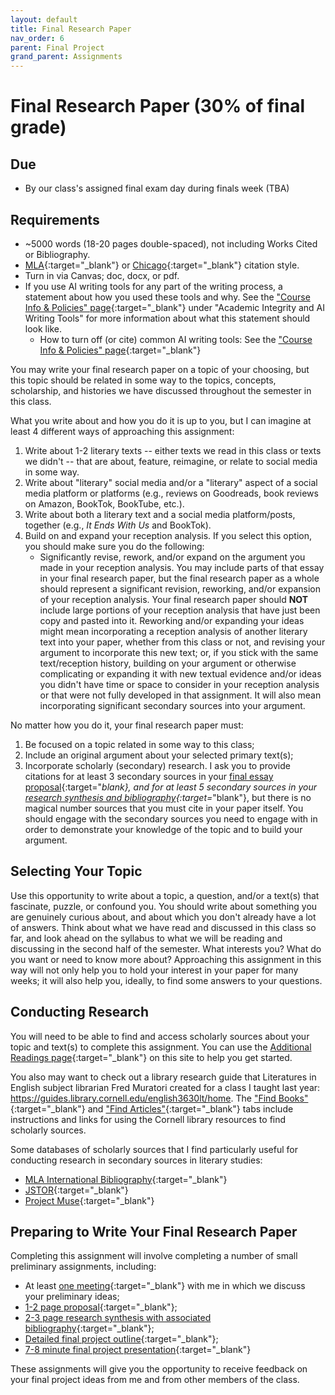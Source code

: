 ```yaml
---
layout: default
title: Final Research Paper
nav_order: 6
parent: Final Project
grand_parent: Assignments
---
```

# Final Research Paper (30% of final grade)
## Due
- By our class's assigned final exam day during finals week (TBA)

## Requirements
- ~5000 words (18-20 pages double-spaced), not including Works Cited or Bibliography.
- [MLA](https://owl.purdue.edu/owl/research_and_citation/mla_style/mla_formatting_and_style_guide/mla_formatting_and_style_guide.html){:target="_blank"} or [Chicago](https://owl.purdue.edu/owl/research_and_citation/chicago_manual_17th_edition/cmos_formatting_and_style_guide/chicago_manual_of_style_17th_edition.html){:target="_blank"} citation style.
- Turn in via Canvas; doc, docx, or pdf.
- If you use AI writing tools for any part of the writing process, a statement about how you used these tools and why. See the ["Course Info & Policies" page](https://lindsaythomas.net/engl4771s25/course-info-policies.html#academic-integrity-and-ai-writing-tools){:target="_blank"} under "Academic Integrity and AI Writing Tools" for more information about what this statement should look like.
    - How to turn off (or cite) common AI writing tools: See the ["Course Info & Policies" page](https://lindsaythomas.net/engl4771s25/course-info-policies.html#how-to-turn-off-or-cite-some-common-ai-writing-tools){:target="_blank"}

You may write your final research paper on a topic of your choosing, but this topic should be related in some way to the topics, concepts, scholarship, and histories we have discussed throughout the semester in this class.

What you write about and how you do it is up to you, but I can imagine at least 4 different ways of approaching this assignment:
1. Write about 1-2 literary texts -- either texts we read in this class or texts we didn't -- that are about, feature, reimagine, or relate to social media in some way.
2. Write about "literary" social media and/or a "literary" aspect of a social media platform or platforms (e.g., reviews on Goodreads, book reviews on Amazon, BookTok, BookTube, etc.).
3. Write about both a literary text and a social media platform/posts, together (e.g., *It Ends With Us* and BookTok).
4. Build on and expand your reception analysis. If you select this option, you should make sure you do the following:
    - Significantly revise, rework, and/or expand on the argument you made in your reception analysis. You may include parts of that essay in your final research paper, but the final research paper as a whole should represent a significant revision, reworking, and/or expansion of your reception analysis. Your final research paper should **NOT** include large portions of your reception analysis that have just been copy and pasted into it. Reworking and/or expanding your ideas might mean incorporating a reception analysis of another literary text into your paper, whether from this class or not, and revising your argument to incorporate this new text; or, if you stick with the same text/reception history, building on your argument or otherwise complicating or expanding it with new textual evidence and/or ideas you didn't have time or space to consider in your reception analysis or that were not fully developed in that assignment. It will also mean incorporating significant secondary sources into your argument.

No matter how you do it, your final research paper must:
1. Be focused on a topic related in some way to this class;
2. Include an original argument about your selected primary text(s);
3. Incorporate scholarly (secondary) research. I ask you to provide citations for at least 3 secondary sources in your [final essay proposal](https://lindsaythomas.net/engl4771s25/assignments/final-project/proposal.html){:target="_blank}, and for at least 5 secondary sources in your [research synthesis and bibliography](https://lindsaythomas.net/engl4771s25/assignments/final-project/synthesis.html){:target=_"blank"}, but there is no magical number sources that you must cite in your paper itself. You should engage with the secondary sources you need to engage with in order to demonstrate your knowledge of the topic and to build your argument.

## Selecting Your Topic
Use this opportunity to write about a topic, a question, and/or a text(s) that fascinate, puzzle, or confound you. You should write about something you are genuinely curious about, and about which you don't already have a lot of answers. Think about what we have read and discussed in this class so far, and look ahead on the syllabus to what we will be reading and discussing in the second half of the semester. What interests you? What do you want or need to know more about? Approaching this assignment in this way will not only help you to hold your interest in your paper for many weeks; it will also help you, ideally, to find some answers to your questions.

## Conducting Research
You will need to be able to find and access scholarly sources about your topic and text(s) to complete this assignment. You can use the [Additional Readings page](https://lindsaythomas.net/engl4771s25/additional-readings.html){:target="_blank"} on this site to help you get started.

You also may want to check out a library research guide that Literatures in English subject librarian Fred Muratori created for a class I taught last year: <https://guides.library.cornell.edu/english3630lt/home>. The ["Find Books"](https://guides.library.cornell.edu/english3630lt/books){:target="_blank"} and ["Find Articles"](https://guides.library.cornell.edu/english3630lt/articles){:target="_blank"} tabs include instructions and links for using the Cornell library resources to find scholarly sources.

Some databases of scholarly sources that I find particularly useful for conducting research in secondary sources in literary studies:
- [MLA International Bibliography](http://resolver.library.cornell.edu/misc/amk3488){:target="_blank"}
- [JSTOR](http://resolver.library.cornell.edu/jsto/2900365){:target="_blank"}
- [Project Muse](http://resolver.library.cornell.edu/muse/any6882){:target="_blank"}

## Preparing to Write Your Final Research Paper
Completing this assignment will involve completing a number of small preliminary assignments, including:
- At least [one meeting](https://lindsaythomas.net/engl4771s25/assignments/final-project/meeting.html){:target="_blank"} with me in which we discuss your preliminary ideas;
- [1-2 page proposal](https://lindsaythomas.net/engl4771s25/assignments/final-project/proposal.html){:target="_blank"};
- [2-3 page research synthesis with associated bibliography](https://lindsaythomas.net/engl4771s25/assignments/final-project/synthesis.html){:target="_blank"};
- [Detailed final project outline](https://lindsaythomas.net/engl4771s25/assignments/final-project/outline.html){:target="_blank"};
- [7-8 minute final project presentation](https://lindsaythomas.net/engl4771s25/assignments/final-project/presentation.html){:target="_blank"}

These assignments will give you the opportunity to receive feedback on your final project ideas from me and from other members of the class.
